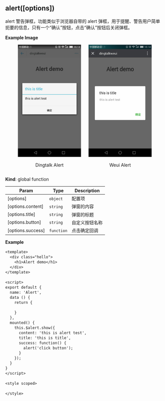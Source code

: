 <a name="alert"></a>

## alert([options])
alert 警告弹框，功能类似于浏览器自带的 alert 弹框，用于提醒、警告用户简单扼要的信息，只有一个“确认”按钮，点击“确认”按钮后关闭弹框。

**Example Image** 
<div style="text-align: center;">
	<div style="display: inline-block;width: 200px;">
	<img alt="Dingtalk Alert" src="./images/alert_dingtalk.jpeg" width=200 />
<p style="text-align: center;">Dingtalk Alert</p>
	</div>
	<div style="display: inline-block;width: 200px;margin-left: 20px;">
	<img alt="Dingtalk Alert" src="./images/alert_weui.jpeg" width=200 />
<p style="text-align: center;">Weui Alert</p>
	</div>
</div>


**Kind**: global function  

| Param | Type | Description |
| --- | --- | --- |
| [options] | <code>object</code> | 配置项 |
| [options.content] | <code>string</code> | 弹窗的内容 |
| [options.title] | <code>string</code> | 弹窗的标题 |
| [options.button] | <code>string</code> | 自定义按钮名称 |
| [options.success] | <code>function</code> | 点击确定回调 |

**Example**  

```
<template>
  <div class="hello">
    <h1>Alert demo</h1>
  </div>
</template>

<script>
export default {
  name: 'Alert',
  data () {
    return {
      
    }
  },
  mounted() {
    this.$alert.show({
      content: 'this is alert test',
      title: 'this is title',
      success: function() {
        alert('click button');
      }
    });
  }
}
</script>

<style scoped>

</style>

```
